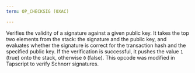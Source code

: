 ```yaml
---
term: OP_CHECKSIG (0XAC)

---
```

Verifies the validity of a signature against a given public key. It takes the top two elements from the stack: the signature and the public key, and evaluates whether the signature is correct for the transaction hash and the specified public key. If the verification is successful, it pushes the value `1` (true) onto the stack, otherwise `0` (false). This opcode was modified in Tapscript to verify Schnorr signatures.
